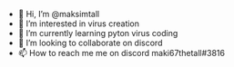 - 👋 Hi, I’m @maksimtall
- 👀 I’m interested in virus creation
- 🌱 I’m currently learning pyton virus coding
- 💞️ I’m looking to collaborate on discord
- 📫 How to reach me me on discord maki67thetall#3816

<!---
maksimtall/maksimtall is a ✨ special ✨ repository because its `README.md` (this file) appears on your GitHub profile.
You can click the Preview link to take a look at your changes.
--->
